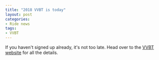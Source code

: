 ```yaml
---
title: "2018 VVBT is today"
layout: post
categories:
- Ride news
tags:
- VVBT
---
```


If you haven't signed up already, it's not too late. Head over to the [VVBT website](https://victorvalleybicycletour.com) for all the details.
